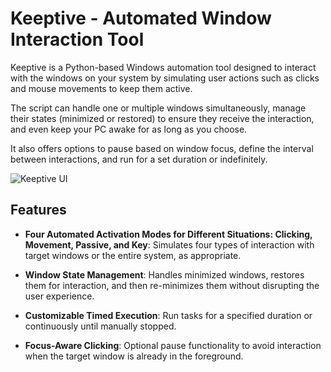 # Keeptive - Automated Window Interaction Tool

Keeptive is a Python-based Windows automation tool designed to interact with the windows on your system by simulating user actions such as clicks and mouse movements to keep them active. 

The script can handle one or multiple windows simultaneously, manage their states (minimized or restored) to ensure they receive the interaction, and even keep your PC awake for as long as you choose. 

It also offers options to pause based on window focus, define the interval between interactions, and run for a set duration or indefinitely.

![Keeptive UI](https://drive.google.com/uc?export=view&id=1tiZbpRRwd0IjGuKZDPAsWFSDCxQQ0Mts)

## Features

- **Four Automated Activation Modes for Different Situations: Clicking, Movement, Passive, and Key**: Simulates four types of interaction with target windows or the entire system, as appropriate.

- **Window State Management**: Handles minimized windows, restores them for interaction, and then re-minimizes them without disrupting the user experience.

- **Customizable Timed Execution**: Run tasks for a specified duration or continuously until manually stopped.

- **Focus-Aware Clicking**: Optional pause functionality to avoid interaction when the target window is already in the foreground.
